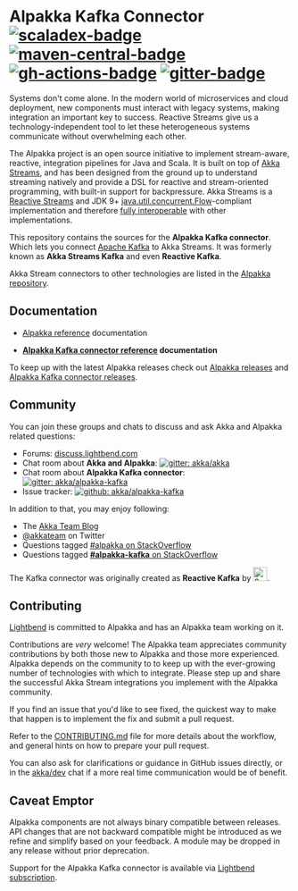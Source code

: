 Alpakka Kafka Connector [![scaladex-badge][]][scaladex] [![maven-central-badge][]][maven-central] [![gh-actions-badge][]][gh-actions] [![gitter-badge][]][gitter]
=======================

[scaladex]:            https://index.scala-lang.org/akka/alpakka-kafka
[scaladex-badge]:      https://index.scala-lang.org/akka/alpakka-kafka/latest.svg
[maven-central]:       https://maven-badges.herokuapp.com/maven-central/com.typesafe.akka/akka-stream-kafka_2.12
[maven-central-badge]: https://maven-badges.herokuapp.com/maven-central/com.typesafe.akka/akka-stream-kafka_2.12/badge.svg
[gh-actions]:          https://github.com/akka/alpakka-kafka/actions
[gh-actions-badge]:    https://github.com/akka/alpakka-kafka/workflows/CI/badge.svg?branch=master
[gitter]:              https://gitter.im/akka/alpakka-kafka
[gitter-badge]:        https://badges.gitter.im/akka/alpakka-kafka.svg


Systems don't come alone. In the modern world of microservices and cloud deployment, new components must interact with legacy systems, making integration an important key to success. Reactive Streams give us a technology-independent tool to let these heterogeneous systems communicate without overwhelming each other.

The Alpakka project is an open source initiative to implement stream-aware, reactive, integration pipelines for Java and Scala. It is built on top of [Akka Streams](https://doc.akka.io/docs/akka/current/stream/index.html), and has been designed from the ground up to understand streaming natively and provide a DSL for reactive and stream-oriented programming, with built-in support for backpressure. Akka Streams is a [Reactive Streams](https://www.reactive-streams.org/) and JDK 9+ [java.util.concurrent.Flow](https://docs.oracle.com/javase/10/docs/api/java/util/concurrent/Flow.html)-compliant implementation and therefore [fully interoperable](https://doc.akka.io/docs/akka/current/general/stream/stream-design.html#interoperation-with-other-reactive-streams-implementations) with other implementations.

This repository contains the sources for the **Alpakka Kafka connector**. Which lets you connect [Apache Kafka](https://kafka.apache.org/) to Akka Streams. It was formerly known as **Akka Streams Kafka** and even **Reactive Kafka**.

Akka Stream connectors to other technologies are listed in the [Alpakka repository](https://github.com/akka/alpakka).


Documentation
-------------

- [Alpakka reference](https://doc.akka.io/docs/alpakka/current/) documentation

- **[Alpakka Kafka connector reference](https://doc.akka.io/docs/akka-stream-kafka/current/) documentation**

To keep up with the latest Alpakka releases check out [Alpakka releases](https://doc.akka.io/docs/alpakka/current/release-notes/index.html) and [Alpakka Kafka connector releases](https://doc.akka.io/docs/alpakka-kafka/current/release-notes/index.html).


Community
---------

You can join these groups and chats to discuss and ask Akka and Alpakka related questions:

- Forums: [discuss.lightbend.com](https://discuss.lightbend.com/c/akka/streams-and-alpakka)
- Chat room about **Akka and Alpakka**: [![gitter: akka/akka](https://img.shields.io/badge/gitter%3A-akka%2Fakka-blue.svg?style=flat-square)](https://gitter.im/akka/akka)
- Chat room about **Alpakka Kafka connector**: [![gitter: akka/alpakka-kafka](https://img.shields.io/badge/gitter%3A-alpakka--kafka-blue.svg?style=flat-square)](https://gitter.im/akka/alpakka-kafka)
- Issue tracker: [![github: akka/alpakka-kafka](https://img.shields.io/badge/github%3A-issues-blue.svg?style=flat-square)](https://github.com/akka/alpakka-kafka/issues)

In addition to that, you may enjoy following:

- The [Akka Team Blog](https://akka.io/blog/)
- [@akkateam](https://twitter.com/akkateam) on Twitter
- Questions tagged [#alpakka on StackOverflow](https://stackoverflow.com/questions/tagged/alpakka)
- Questions tagged [**#alpakka-kafka** on StackOverflow](https://stackoverflow.com/questions/tagged/alpakka-kafka)

The Kafka connector was originally created as **Reactive Kafka** by [<img src="https://files.softwaremill.com/logo/logo.svg" alt="SoftwareMill logo" height="25">](https://softwaremill.com).


Contributing
------------

[Lightbend](https://www.lightbend.com/) is committed to Alpakka and has an Alpakka team working on it.

Contributions are *very* welcome! The Alpakka team appreciates community contributions by both those new to Alpakka and those more experienced.
Alpakka depends on the community to to keep up with the ever-growing number of technologies with which to integrate. Please step up and share the successful Akka Stream integrations you implement with the Alpakka community.

If you find an issue that you'd like to see fixed, the quickest way to make that happen is to implement the fix and submit a pull request.

Refer to the [CONTRIBUTING.md](CONTRIBUTING.md) file for more details about the workflow, and general hints on how to prepare your pull request.

You can also ask for clarifications or guidance in GitHub issues directly, or in the [akka/dev](https://gitter.im/akka/dev) chat if a more real time communication would be of benefit.



Caveat Emptor
-------------

Alpakka components are not always binary compatible between releases. API changes that are not backward compatible might be introduced as we refine and simplify based on your feedback. A module may be dropped in any release without prior deprecation. 

Support for the Alpakka Kafka connector is available via [Lightbend subscription](https://www.lightbend.com/subscription). 
